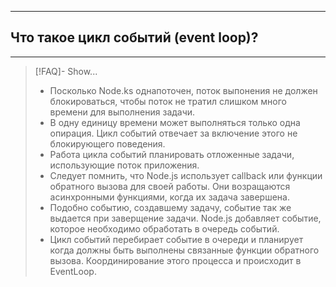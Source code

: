 ----
## Что такое цикл событий (event loop)?
----
> [!FAQ]- Show...
> - Посколько Node.ks однапоточен, поток выпонения не должен блокироваться, чтобы поток не тратил слишком много времени для выполнения задачи. 
> - В одну единицу времени может выполняться только одна опирация. Цикл событий отвечает за включение этого не блокирующего поведения. 
> - Работа цикла событий планировать отложенные задачи, использующие поток приложения. 
> - Следует помнить, что Node.js использует callback или функции обратного вызова для своей работы. Они возращаются асинхронными функциями, когда их задача завершена. 
> - Подобно событию, создавшему задачу, событие так же выдается при заверщение задачи. Node.js добавляет событие, которое необходимо обработать в очередь событий. 
> - Цикл событий перебирает событие в очереди и планирует когда должны быть выполнены связанные функции обратного вызова. Координирование этого процесса и происходит в EventLoop. 
